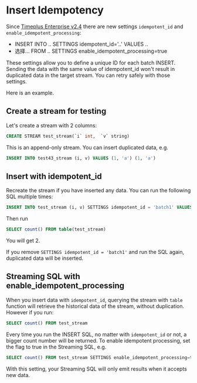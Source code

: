 # Insert Idempotency

Since [Timeplus Enterprise v2.4](/enterprise-v2.4) there are new settings `idempotent_id` and `enable_idempotent_processing`:

- INSERT INTO .. SETTINGS idempotent_id='..' VALUES ..
- 选择... FROM .. SETTINGS enable_idempotent_processing=true

These settings allow you to define a unique ID for each batch INSERT. Sending the data with the same value of idempotent_id won't result in duplicated data in the target stream. You can retry safely with those settings.

Here is an example.

## Create a stream for testing

Let's create a stream with 2 columns:

```sql
CREATE STREAM test_stream(`i` int,  `v` string)
```

This is an append-only stream. You can insert duplicated data, e.g.

```sql
INSERT INTO test43_stream (i, v) VALUES (1, 'a') (1, 'a')
```

## Insert with idempotent_id

Recreate the stream if you have inserted any data. You can run the following SQL multiple times:

```sql
INSERT INTO test_stream (i, v) SETTINGS idempotent_id = 'batch1' VALUES (1, 'a') (2, 'b');
```

Then run

```sql
SELECT count() FROM table(test_stream)
```

You will get 2.

If you remove `SETTINGS idempotent_id = 'batch1'` and run the SQL again, duplicated data will be inserted.

## Streaming SQL with enable_idempotent_processing

When you insert data with `idempotent_id`, querying the stream with `table` function will retrieve the historical data of the stream, without duplication. However if you run:

```sql
SELECT count() FROM test_stream
```

Every time you run the INSERT SQL, no matter with `idempotent_id` or not, a bigger count number will be returned. To enable idempotent processing, set the flag to true in the Streaming SQL, e.g.

```sql
SELECT count() FROM test_stream SETTINGS enable_idempotent_processing=true;
```

With this setting, your Streaming SQL will only emit results when it accepts new data.
